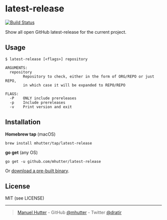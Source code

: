# latest-release

[![Build Status](https://travis-ci.com/mhutter/latest-release.svg?branch=master)](https://travis-ci.com/mhutter/latest-release)

Show all open GitHub latest-release for the current project.

## Usage

    $ latest-release [<flags>] repository

    ARGUMENTS:
      repository
            Repository to check, either in the form of ORG/REPO or just REPO,
            in which case it will be expanded to REPO/REPO

    FLAGS:
      -P    ONLY include prereleases
      -p    Include prereleases
      -v    Print version and exit


## Installation

**Homebrew tap** (macOS)

    brew install mhutter/tap/latest-release


**go get** (any OS)

    go get -u github.com/mhutter/latest-release


Or [download a pre-built binary](https://github.com/mhutter/latest-release/releases).



## License

MIT (see LICENSE)


---
> [Manuel Hutter](https://hutter.io) -
> GitHub [@mhutter](https://github.com) -
> Twitter [@dratir](https://twiter.com/dratir)
